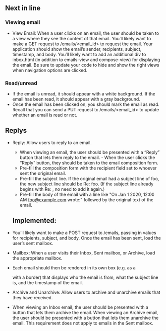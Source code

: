 

## Next in line

### Viewing email
- View Email: When a user clicks on an email, the user should be taken to a view where they see the content of that email. You’ll likely want to make a GET request to /emails/<email_id> to request the email.  Your application should show the email’s sender, recipients, subject, timestamp, and body.  You’ll likely want to add an additional div to inbox.html (in addition to emails-view and compose-view) for displaying the email. Be sure to update your code to hide and show the right views when navigation options are clicked.
### Read/unread
- If the email is unread, it should appear with a white background. If the email has been read, it should appear with a gray background.
- Once the email has been clicked on, you should mark the email as read. Recall that you can send a PUT request to /emails/<email_id> to update whether an email is read or not.

## Replys
- Reply: Allow users to reply to an email.
    - When viewing an email, the user should be presented with a “Reply” button that lets them reply to the email. - When the user clicks the “Reply” button, they should be taken to the email composition form. 
    - Pre-fill the composition form with the recipient field set to whoever sent the original email.
    - Pre-fill the subject line. If the original email had a subject line of foo, the new subject line should be Re: foo. (If the subject line already begins with Re: , no need to add it again.)
    - Pre-fill the body of the email with a line like "On Jan 1 2020, 12:00 AM foo@example.com wrote:" followed by the original text of the email.

    ## Implemented:
- You’ll likely want to make a POST request to /emails, passing in values for recipients, subject, and body. Once the email has been sent, load the user’s sent mailbox.
- Mailbox: When a user visits their Inbox, Sent mailbox, or Archive, load the appropriate mailbox.
- Each email should then be rendered in its own box (e.g. as a <div> with a border) that displays who the email is from, what the subject line is, and the timestamp of the email.
- Archive and Unarchive: Allow users to archive and unarchive emails that they have received.
- When viewing an Inbox email, the user should be presented with a button that lets them archive the email. When viewing an Archive email, the user should be presented with a button that lets them unarchive the email. This requirement does not apply to emails in the Sent mailbox.
